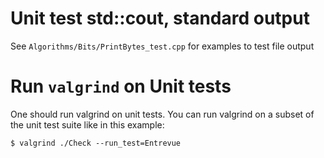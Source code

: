 # Unit test std::cout, standard output

See `Algorithms/Bits/PrintBytes_test.cpp` for examples to test file output

# Run `valgrind` on Unit tests

One should run valgrind on unit tests. You can run valgrind on a subset of the unit test suite like in this example:

```
$ valgrind ./Check --run_test=Entrevue
```